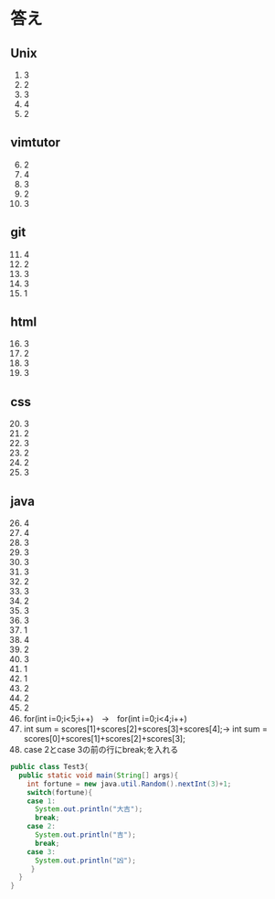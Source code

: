 # 答え
## Unix
1. 3
1. 2
1. 3
1. 4
1. 2
## vimtutor
6. 2
1. 4
1. 3
1. 2
1. 3
## git
11. 4
1. 2
1. 3
1. 3
1. 1
## html
16. 3
1. 2
1. 3
1. 3
## css
20. 3
1. 2
1. 3
1. 2
1. 2
1. 3
## java 
26. 4
1. 4
1. 3
1. 3
1. 3
1. 3
1. 2
1. 3
1. 2
1. 3
1. 3
1. 1
1. 4
1. 2
1. 3
1. 1
1. 1
1. 2
1. 2
1. 2
1. for(int i=0;i&lt;5;i++)　→　for(int i=0;i&lt;4;i++)
1. int sum = scores[1]+scores[2]+scores[3]+scores[4];→ int sum = scores[0]+scores[1]+scores[2]+scores[3];
1. case 2とcase 3の前の行にbreak;を入れる
```Test3.java
public class Test3{
  public static void main(String[] args){
    int fortune = new java.util.Random().nextInt(3)+1;
    switch(fortune){
    case 1:
      System.out.println("大吉");
      break;
    case 2:
      System.out.println("吉");
      break;
    case 3:
      System.out.println("凶");
     }
  }
}
```
